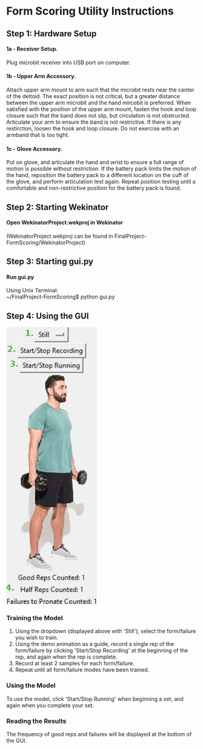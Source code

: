 # Form Scoring Utility Instructions  
## Step 1: Hardware Setup
#### 1a - Receiver Setup. 
Plug microbit receiver into USB port on computer.
#### 1b - Upper Arm Accessory. 
Attach upper arm mount to arm  such that the microbit rests near the center of the deltoid. The exact position is not critical, but a greater distance between the upper arm microbit and the hand mircobit is preferred. When satisfied with the position of the upper arm mount, fasten the hook and loop closure such that the band does not slip, but circulation is not obstructed. Articulate your arm to ensure the band is not restrictive. If there is any restirction, loosen the hook and loop closure. Do not exercise with an armband that is too tight.
#### 1c - Glove Accessory. 
Put on glove, and articulate the hand and wrist to ensure a full range of motion is possible without restriction. If the battery pack limits the motion of the hand, reposition the battery pack to a different location on the cuff of the glove, and perform articulation test again. Repeat position testing until a comfortable and non-restrictive position for the battery pack is found.
## Step 2: Starting Wekinator  
#### Open WekinatorProject.wekproj in Wekinator 
(WekinatorProject.wekproj can be found in FinalProject-FormScoring/WekinatorProject)  
## Step 3: Starting gui.py
#### Run gui.py
Using Unix Terminal:  
~/FinalProject-FormScoring$ python gui.py
## Step 4: Using the GUI
![Image of GUI](https://github.com/CUBoulder-2019Sp-IML4HCI/FinalProject-FormScoring/blob/master/img/gui_instructions.png)
### Training the Model
1. Using the dropdown (displayed above with 'Still'), select the form/failure you wish to train.
2. Using the demo animation as a guide, record a single rep of the form/failure by clicking 'Start/Stop Recording' at the beginning of the rep, and again when the rep is complete.
3. Record at least 2 samples for each form/failure.
4. Repeat until all form/failure modes have been trained.

### Using the Model
To use the model, click 'Start/Stop Running' when beginning a set, and again when you complete your set.

### Reading the Results
The frequency of good reps and failures will be displayed at the bottom of the GUI. 
